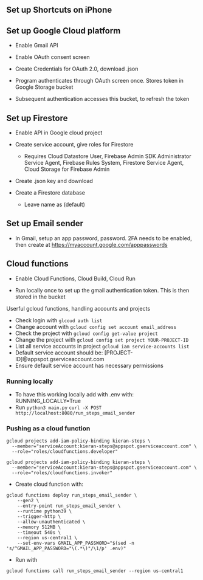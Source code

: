 ## Set up Shortcuts on iPhone


## Set up Google Cloud platform
- Enable Gmail API
- Enable OAuth consent screen
- Create Credentials for OAuth 2.0, download .json

- Program authenticates through OAuth screen once. Stores token in Google Storage bucket
- Subsequent authentication accesses this bucket, to refresh the token

## Set up Firestore
- Enable API in Google cloud project
- Create service account, give roles for Firestore
    - Requires Cloud Datastore User, Firebase Admin SDK Administrator Service Agent, 
    Firebase Rules System, Firestore Service Agent, Cloud Storage for Firebase Admin
- Create .json key and download

- Create a Firestore database
  - Leave name as (default)

## Set up Email sender
- In Gmail, setup an app password, password. 2FA needs to be enabled, then create at https://myaccount.google.com/apppasswords


## Cloud functions
- Enable Cloud Functions, Cloud Build, Cloud Run

- Run locally once to set up the gmail authentication token. This is then stored in the bucket

Userful gcloud functions, handling accounts and projects
- Check login with `glcoud auth list`
- Change account with `gcloud config set account email_address`
- Check the project with `gcloud config get-value project`
- Change the project with `gcloud config set project YOUR-PROJECT-ID`
- List all service accounts in project `gcloud iam service-accounts list`
- Default service account should be: [PROJECT-ID]@appspot.gserviceaccount.com
- Ensure default service account has necessary permissions 

### Running locally
- To have this working locally add with .env with:
RUNNING_LOCALLY=True
- Run
`python3 main.py`
`curl -X POST http://localhost:8080/run_steps_email_sender`

### Pushing as a cloud function
```
gcloud projects add-iam-policy-binding kieran-steps \
  --member="serviceAccount:kieran-steps@appspot.gserviceaccount.com" \
  --role="roles/cloudfunctions.developer"
```
```
gcloud projects add-iam-policy-binding kieran-steps \
  --member="serviceAccount:kieran-steps@appspot.gserviceaccount.com" \
  --role="roles/cloudfunctions.invoker"
```
- Create cloud function with:
```
gcloud functions deploy run_steps_email_sender \
    --gen2 \
    --entry-point run_steps_email_sender \
    --runtime python39 \
    --trigger-http \
    --allow-unauthenticated \
    --memory 512MB \
    --timeout 540s \
    --region us-central1 \
    --set-env-vars GMAIL_APP_PASSWORD="$(sed -n 's/^GMAIL_APP_PASSWORD="\(.*\)"/\1/p' .env)"
```
- Run with
```
gcloud functions call run_steps_email_sender --region us-central1
```